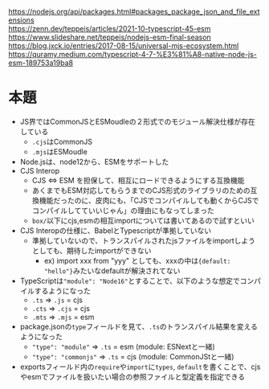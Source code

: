 https://nodejs.org/api/packages.html#packages_package_json_and_file_extensions  
https://zenn.dev/teppeis/articles/2021-10-typescript-45-esm  
https://www.slideshare.net/teppeis/nodejs-esm-final-season  
https://blog.jxck.io/entries/2017-08-15/universal-mjs-ecosystem.html  
https://quramy.medium.com/typescript-4-7-%E3%81%A8-native-node-js-esm-189753a19ba8
# 本題
- JS界ではCommonJSとESMoudleの２形式でのモジュール解決仕様が存在している
  - `.cjs`はCommonJS
  - `.mjs`はESMoudle
- Node.jsは、node12から、ESMをサポートした
- CJS Interop
  - CJS <=> ESM を担保して、相互にロードできるようにする互換機能
  - あくまでもESM対応してもらうまでのCJS形式のライブラリのための互換機能だったのに、皮肉にも、「CJSでコンパイルしても動くからCJSでコンパイルしてていいじゃん」の理由にもなってしまった
  - `box/`以下にcjs,esmの相互importについては書いてあるので試すといい
- CJS Interopの仕様に、BabelとTypescriptが準拠していない
  - 準拠していないので、トランスパイルされたjsファイルをimportしようとしても、期待したimportができない
    - ex) import xxx from "yyy" としても、xxxの中は`{default: "hello"}`みたいなdefaultが解決されてない
- TypeScriptは`"module": "Node16"`とすることで、以下のような想定でコンパイルするようになった
  - `.ts` => `.js` = cjs
  - `.cts` => `.cjs` = cjs
  - `.mts` => `.mjs` = esm
- package.jsonの`type`フィールドを見て、`.ts`のトランスパイル結果を変えるようになった
  - `"type": "module"` => `.ts` = esm (module: ESNextと一緒)
  - `"type": "commonjs"` => `.ts` = cjs (module: CommonJStと一緒)
- exportsフィールド内の`require`や`import`に`types`, `default`を書くことで、cjsやesmでファイルを扱いたい場合の参照ファイルと型定義を指定できる